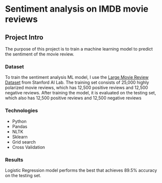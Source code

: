 # Sentiment analysis on IMDB movie reviews


## Project Intro
The purpose of this project is to train a machine learning model to predict the sentiment of the movie review. 


### Dataset
To train the sentiment analysis ML model, I use the [Large Movie Review Dataset](https://ai.stanford.edu/~amaas/data/sentiment/) from Stanford AI Lab. The training set consists of 25,000 highly polarized movie reviews, which has 12,500 positive reviews and 12,500 negative reviews. After training the model, it is evaluated on the testing set, which also has 12,500 positive reviews and 12,500 negative reviews

### Technologies
- Python
- Pandas
- NLTK
- Sklearn
- Grid search
- Cross Validation


### Results
Logistic Regression model performs the best that achieves 89.5% accuracy on the testing set.